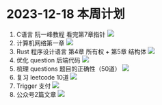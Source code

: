 # 2023-12-18 本周计划

1. C语言 阮一峰教程 看完第7章指针 ![](https://progress-bar.dev/100/?title=Completed&width=120&color=babaca) 
2. 计算机网络第一章 ![](https://progress-bar.dev/30/?title=Progress&width=120&color=babaca) 
3. Rust 程序设计语言 第4章 所有权 + 第5章 结构体  ![](https://progress-bar.dev/50/?title=Progress&width=120&color=babaca) 
4. 优化 question 后端代码  ![](https://progress-bar.dev/70/?title=Progress&width=120&color=babaca) 
5. 梳理 questions 题目的正确性（50道） ![](https://progress-bar.dev/60/?title=Progress&width=120&color=babaca) 
6. 复习 leetcode 10道  ![](https://progress-bar.dev/20/?title=Progress&width=120&color=babaca)
7. Trigger 支付  ![](https://progress-bar.dev/100/?title=Completed&width=120&color=babaca)
8. 公众号2篇文章  ![](https://progress-bar.dev/0/?title=Progress&width=120&color=babaca)
